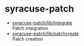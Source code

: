 # syracuse-patch

* [syracuse-patch/lib/integrate](lib/integrate.md)  
  Patch integration  
* [syracuse-patch/lib/patchcreate](lib/patchcreate.md)  
  Patch creation  
